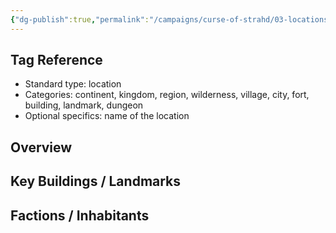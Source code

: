 ```yaml
---
{"dg-publish":true,"permalink":"/campaigns/curse-of-strahd/03-locations/castle-ravenloft/","tags":["location/fortress","location/country/barovia"]}
---
```


## Tag Reference
- Standard type: location
- Categories: continent, kingdom, region, wilderness, village, city, fort, building, landmark, dungeon
- Optional specifics: name of the location

## Overview
<!-- Description, notable features, history -->

## Key Buildings / Landmarks
<!-- List of significant structures -->

## Factions / Inhabitants
<!-- Optional list of factions, NPCs, or creatures present -->
